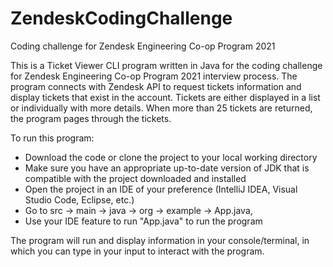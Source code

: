 # ZendeskCodingChallenge
Coding challenge for Zendesk Engineering Co-op Program 2021

This is a Ticket Viewer CLI program written in Java for the coding challenge for Zendesk Engineering Co-op Program 2021 interview process. The program connects with Zendesk API to request tickets information and display tickets that exist in the account. Tickets are either displayed in a list or individually with more details. When more than 25 tickets are returned, the program pages through the tickets.

To run this program:
- Download the code or clone the project to your local working directory
- Make sure you have an appropriate up-to-date version of JDK that is compatible with the project downloaded and installed
- Open the project in an IDE of your preference (IntelliJ IDEA, Visual Studio Code, Eclipse, etc.)
- Go to src → main → java → org → example → App.java,
- Use your IDE feature to run "App.java" to run the program

The program will run and display information in your console/terminal, in which you can type in your input to interact with the program.
